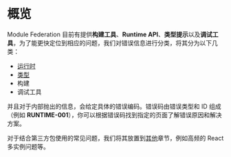# 概览

Module Federation 目前有提供**构建工具**、**Runtime API**、**类型提示**以及**调试工具**，为了能更快定位到相应的问题，我们对错误信息进行分类，将其分为以下几类：

* [运行时](./runtime/RUNTIME-001)
* [类型](./type/TYPE-001)
* 构建
* 调试工具

并且对于内部抛出的信息，会给定具体的错误编码。错误码由错误类型和 ID 组成（例如 **RUNTIME-001**），你可以根据错误码找到指定的页面了解错误原因和解决方案。

对于结合第三方包使用的常见问题，我们将其放置到[其他](./other)章节，例如高频的 React 多实例问题等。
